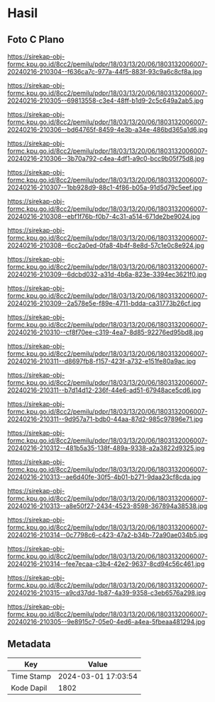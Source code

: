 # Hasil

## Foto C Plano

https://sirekap-obj-formc.kpu.go.id/8cc2/pemilu/pdpr/18/03/13/20/06/1803132006007-20240216-210304--f636ca7c-977a-44f5-883f-93c9a6c8cf8a.jpg

https://sirekap-obj-formc.kpu.go.id/8cc2/pemilu/pdpr/18/03/13/20/06/1803132006007-20240216-210305--69813558-c3e4-48ff-b1d9-2c5c649a2ab5.jpg

https://sirekap-obj-formc.kpu.go.id/8cc2/pemilu/pdpr/18/03/13/20/06/1803132006007-20240216-210306--bd64765f-8459-4e3b-a34e-486bd365a1d6.jpg

https://sirekap-obj-formc.kpu.go.id/8cc2/pemilu/pdpr/18/03/13/20/06/1803132006007-20240216-210306--3b70a792-c4ea-4df1-a9c0-bcc9b05f75d8.jpg

https://sirekap-obj-formc.kpu.go.id/8cc2/pemilu/pdpr/18/03/13/20/06/1803132006007-20240216-210307--1bb928d9-88c1-4f86-b05a-91d5d79c5eef.jpg

https://sirekap-obj-formc.kpu.go.id/8cc2/pemilu/pdpr/18/03/13/20/06/1803132006007-20240216-210308--ebf1f76b-f0b7-4c31-a514-671de2be9024.jpg

https://sirekap-obj-formc.kpu.go.id/8cc2/pemilu/pdpr/18/03/13/20/06/1803132006007-20240216-210308--6cc2a0ed-0fa8-4b4f-8e8d-57c1e0c8e924.jpg

https://sirekap-obj-formc.kpu.go.id/8cc2/pemilu/pdpr/18/03/13/20/06/1803132006007-20240216-210309--6dcbd032-a31d-4b6a-823e-3394ec3621f0.jpg

https://sirekap-obj-formc.kpu.go.id/8cc2/pemilu/pdpr/18/03/13/20/06/1803132006007-20240216-210309--2a578e5e-f89e-4711-bdda-ca31773b26cf.jpg

https://sirekap-obj-formc.kpu.go.id/8cc2/pemilu/pdpr/18/03/13/20/06/1803132006007-20240216-210310--cf8f70ee-c319-4ea7-8d85-92276ed95bd8.jpg

https://sirekap-obj-formc.kpu.go.id/8cc2/pemilu/pdpr/18/03/13/20/06/1803132006007-20240216-210311--d8697fb8-f157-423f-a732-e151fe80a9ac.jpg

https://sirekap-obj-formc.kpu.go.id/8cc2/pemilu/pdpr/18/03/13/20/06/1803132006007-20240216-210311--b7d14d12-236f-44e6-ad51-67948ace5cd6.jpg

https://sirekap-obj-formc.kpu.go.id/8cc2/pemilu/pdpr/18/03/13/20/06/1803132006007-20240216-210311--9d957a71-bdb0-44aa-87d2-985c97896e71.jpg

https://sirekap-obj-formc.kpu.go.id/8cc2/pemilu/pdpr/18/03/13/20/06/1803132006007-20240216-210312--481b5a35-138f-489a-9338-a2a3822d9325.jpg

https://sirekap-obj-formc.kpu.go.id/8cc2/pemilu/pdpr/18/03/13/20/06/1803132006007-20240216-210313--ae6d40fe-30f5-4b01-b271-9daa23cf8cda.jpg

https://sirekap-obj-formc.kpu.go.id/8cc2/pemilu/pdpr/18/03/13/20/06/1803132006007-20240216-210313--a8e50f27-2434-4523-8598-367894a38538.jpg

https://sirekap-obj-formc.kpu.go.id/8cc2/pemilu/pdpr/18/03/13/20/06/1803132006007-20240216-210314--0c7798c6-c423-47a2-b34b-72a90ae034b5.jpg

https://sirekap-obj-formc.kpu.go.id/8cc2/pemilu/pdpr/18/03/13/20/06/1803132006007-20240216-210314--fee7ecaa-c3b4-42e2-9637-8cd94c56c461.jpg

https://sirekap-obj-formc.kpu.go.id/8cc2/pemilu/pdpr/18/03/13/20/06/1803132006007-20240216-210315--a9cd37dd-1b87-4a39-9358-c3eb6576a298.jpg

https://sirekap-obj-formc.kpu.go.id/8cc2/pemilu/pdpr/18/03/13/20/06/1803132006007-20240216-210305--9e8915c7-05e0-4ed6-a4ea-5fbeaa481294.jpg


## Metadata

| Key        | Value               |
| ---------- | ------------------- |
| Time Stamp | 2024-03-01 17:03:54 |
| Kode Dapil | 1802                |



